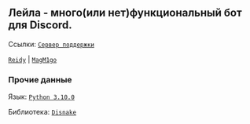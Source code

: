 ## Лейла - много(или нет)функциональный бот для Discord. 

Ссылки: [`Сервер поддержки`](https://discord.gg/43zapTjgvm)

[`Reidy`](https://discord.com/users/848593011038224405) | [`MagM1go`](https://discord.com/users/598387707311554570)


### Прочие данные

Язык: [`Python 3.10.0`](https://python.org)

Библиотека: [`Disnake`](https://pypi.org/project/disnake/)
